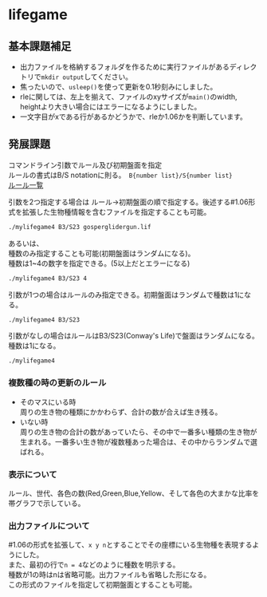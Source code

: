 # lifegame
## 基本課題補足
* 出力ファイルを格納するフォルダを作るために実行ファイルがあるディレクトリで`mkdir output`してください。
* 焦ったいので、`usleep()`を使って更新を0.1秒刻みにしました。  
* rleに関しては、左上を揃えて、ファイルのxyサイズが`main()`のwidth, heightより大きい場合にはエラーになるようにしました。  
* 一文字目がxである行があるかどうかで、rleか1.06かを判断しています。

## 発展課題
コマンドライン引数でルール及び初期盤面を指定  
ルールの書式はB/S notationに則る。` B{number list}/S{number list}`  
[ルール一覧](https://www.conwaylife.com/wiki/List_of_Life-like_cellular_automata)  
 
引数を2つ指定する場合は ルール→初期盤面の順で指定する。後述する#1.06形式を拡張した生物種情報を含むファイルを指定することも可能。
```bash
./mylifegame4 B3/S23 gosperglidergun.lif
```
あるいは、  
種数のみ指定することも可能(初期盤面はランダムになる)。  
種数は1~4の数字を指定できる。(5以上だとエラーになる)  
```bash
./mylifegame4 B3/S23 4
```

引数が1つの場合はルールのみ指定できる。初期盤面はランダムで種数は1になる。
```bash
./mylifegame4 B3/S23
```
引数がなしの場合はルールはB3/S23(Conway's Life)で盤面はランダムになる。種数は1になる。
```bash
./mylifegame4
```
### 複数種の時の更新のルール
* そのマスにいる時  
周りの生き物の種類にかかわらず、合計の数が合えば生き残る。  
* いない時  
周りの生き物の合計の数があっていたら、その中で一番多い種類の生き物が生まれる。一番多い生き物が複数種あった場合は、その中からランダムで選ばれる。
### 表示について
ルール、世代、各色の数(Red,Green,Blue,Yellow、そして各色の大まかな比率を帯グラフで示している。
### 出力ファイルについて
#1.06の形式を拡張して、`x y n`とすることでその座標にいる生物種を表現するようにした。  
また、最初の行で`n = 4`などのように種数を明示する。    
種数が1の時はnは省略可能。出力ファイルも省略した形になる。  
この形式のファイルを指定して初期盤面とすることも可能。